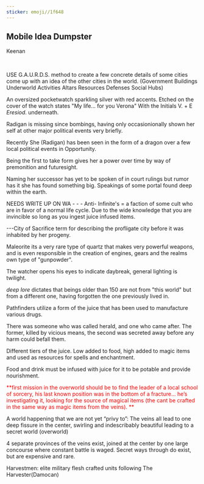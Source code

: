 ```yaml
---
sticker: emoji//1f648
---
```

## Mobile Idea Dumpster 

Keenan   
 

 

USE G.A.U.R.D.S.  method to create a few concrete details of some cities 
come up with an idea of the other cities in the world. 
(Government Buildings
Underworld Activities
Altars
Resources
Defenses
Social Hubs)

An oversized pocketwatch sparkling silver with red accents. Etched on the cover of the watch states "My life... for you Verona" With the Initials V. + E *Eresiod*. underneath.


Radigan is missing since bombings, having only occasionionally shown her self at other major political events very briefly. 

Recently She (Radigan) has been seen in the form of a dragon over a few local political events in Opportunity. 

Being the first to take form gives her a power over time by way of premonition and futuresight. 

Naming her successor has yet to be spoken of in court rulings but rumor has it she has found something big. Speakings of some portal found deep within the earth. 

NEEDS WRITE UP ON WA - - - 
Anti- Infinite's = a faction of some cult who are in favor of a normal life cycle. Due to the wide knowledge that you are invincible so long as you ingest juice infused items. 

---City of Sacrifice term for describing the profligate city before it was inhabited by her progeny. 

Maleorite its a very rare type of quartz that makes very powerful weapons, and is even responsible in the creation of engines, gears and the realms own type of "gunpowder".

The watcher opens his eyes to indicate daybreak, general lighting is twilight. 

  _deep lore_ dictates that beings older than 150 are not from "this world" but from a different one, having forgotten the one previously lived in.

Pathfinders utilize a form of the juice that has been used to manufacture various drugs. 

There was someone who was called herald, and one who came after. The former, killed by vicious means, the second was secreted away before any harm could befall them. 

  

Different tiers of the juice. Low added to food, high added to magic items and used as resources for spells and enchantment. 

  

Food and drink must be infused with juice for it to be potable and provide nourishment. 

  

<span style="color:#ff0000">**first mission in the overworld should be to find the leader of a local school of sorcery, his last known position was in the bottom of a fracture... he’s investigating it, looking for the source of magical items (the cant be crafted in the same way as magic items from the veins). **</span>

  

A world happening that we are not yet “privy to”: The veins all lead to one deep fissure in the center, swirling and indescribably beautiful leading to a secret world (overworld) 

  

4 separate provinces of the veins exist, joined at the center by one large concourse where constant battle is waged. Secret ways through do exist, but are expensive and rare. 

  

Harvestmen: elite military flesh crafted units following The Harvester(Damocan)